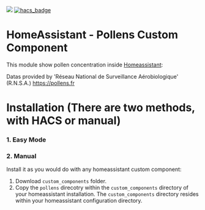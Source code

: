 [![](https://img.shields.io/badge/MAINTAINER-%40chris60600-red)](https://github.com/chris60600)
[![hacs_badge](https://img.shields.io/badge/HACS-Custom-orange.svg)](https://github.com/custom-components/hacs)

# HomeAssistant - Pollens Custom Component

This module show pollen concentration inside [Homeassistant](https://home-assistant.io):

Datas provided by 'Réseau National de Surveillance Aérobiologique' (R.N.S.A.)
https://pollens.fr

# Installation (There are two methods, with HACS or manual)

### 1. Easy Mode



### 2. Manual

Install it as you would do with any homeassistant custom component:

1. Download `custom_components` folder.
2. Copy the `pollens` direcotry within the `custom_components` directory of your homeassistant installation. The `custom_components` directory resides within your homeassistant configuration directory.
